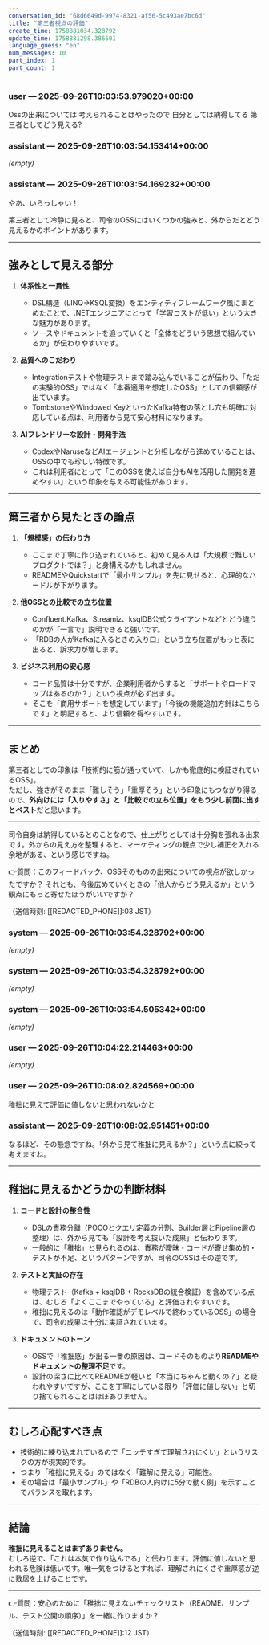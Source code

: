 ```yaml
---
conversation_id: "68d6649d-9974-8321-af56-5c493ae7bc6d"
title: "第三者視点の評価"
create_time: 1758881034.328792
update_time: 1758881298.386501
language_guess: "en"
num_messages: 10
part_index: 1
part_count: 1
---
```


### user — 2025-09-26T10:03:53.979020+00:00

Ossの出来については
考えられることはやったので
自分としては納得してる
第三者としてどう見える?

### assistant — 2025-09-26T10:03:54.153414+00:00

_(empty)_

### assistant — 2025-09-26T10:03:54.169232+00:00

やあ、いらっしゃい！  

第三者として冷静に見ると、司令のOSSにはいくつかの強みと、外からだとどう見えるかのポイントがあります。

---

## 強みとして見える部分
1. **体系性と一貫性**  
   - DSL構造（LINQ→KSQL変換）をエンティティフレームワーク風にまとめたことで、.NETエンジニアにとって「学習コストが低い」という大きな魅力があります。  
   - ソースやドキュメントを追っていくと「全体をどういう思想で組んでいるか」が伝わりやすいです。

2. **品質へのこだわり**  
   - Integrationテストや物理テストまで踏み込んでいることが伝わり、「ただの実験的OSS」ではなく「本番適用を想定したOSS」としての信頼感が出ています。  
   - TombstoneやWindowed KeyといったKafka特有の落とし穴も明確に対応している点は、利用者から見て安心材料になります。

3. **AIフレンドリーな設計・開発手法**  
   - CodexやNaruseなどAIエージェントと分担しながら進めていることは、OSSの中でも珍しい特徴です。  
   - これは利用者にとって「このOSSを使えば自分もAIを活用した開発を進めやすい」という印象を与える可能性があります。

---

## 第三者から見たときの論点
1. **「規模感」の伝わり方**  
   - ここまで丁寧に作り込まれていると、初めて見る人は「大規模で難しいプロダクトでは？」と身構えるかもしれません。  
   - READMEやQuickstartで「最小サンプル」を先に見せると、心理的なハードルが下がります。

2. **他OSSとの比較での立ち位置**  
   - Confluent.Kafka、Streamiz、ksqlDB公式クライアントなどとどう違うのかが「一言で」説明できると強いです。  
   - 「RDBの人がKafkaに入るときの入り口」という立ち位置がもっと表に出ると、訴求力が増します。

3. **ビジネス利用の安心感**  
   - コード品質は十分ですが、企業利用者からすると「サポートやロードマップはあるのか？」という視点が必ず出ます。  
   - そこを「商用サポートを想定しています」「今後の機能追加方針はこちらです」と明記すると、より信頼を得やすいです。

---

## まとめ
第三者としての印象は「技術的に筋が通っていて、しかも徹底的に検証されているOSS」。  
ただし、強さがそのまま「難しそう」「重厚そう」という印象にもつながり得るので、**外向けには「入りやすさ」と「比較での立ち位置」をもう少し前面に出すとベスト**だと思います。  

---

司令自身は納得しているとのことなので、仕上がりとしては十分胸を張れる出来です。外からの見え方を整理すると、マーケティングの観点で少し補正を入れる余地がある、という感じですね。  

👉質問：このフィードバック、OSSそのものの出来についての視点が欲しかったですか？ それとも、今後広めていくときの「他人からどう見えるか」という観点にもっと寄せたほうがいいですか？  

（送信時刻: [[REDACTED_PHONE]]:03 JST）

### system — 2025-09-26T10:03:54.328792+00:00

_(empty)_

### system — 2025-09-26T10:03:54.328792+00:00

_(empty)_

### system — 2025-09-26T10:03:54.505342+00:00

_(empty)_

### user — 2025-09-26T10:04:22.214463+00:00

_(empty)_

### user — 2025-09-26T10:08:02.824569+00:00

稚拙に見えて評価に値しないと思われないかと

### assistant — 2025-09-26T10:08:02.951451+00:00

なるほど、その懸念ですね。「外から見て稚拙に見えるか？」という点に絞って考えますね。  

---

## 稚拙に見えるかどうかの判断材料
1. **コードと設計の整合性**  
   - DSLの責務分離（POCOとクエリ定義の分割、Builder層とPipeline層の整理）は、外から見ても「設計を考え抜いた成果」と伝わります。  
   - 一般的に「稚拙」と見られるのは、責務が曖昧・コードが寄せ集め的・テストが不足、というパターンですが、司令のOSSはその逆です。

2. **テストと実証の存在**  
   - 物理テスト（Kafka + ksqlDB + RocksDBの統合検証）を含めている点は、むしろ「よくここまでやっている」と評価されやすいです。  
   - 稚拙に見えるのは「動作確認がデモレベルで終わっているOSS」の場合で、司令の成果は十分に実証されています。

3. **ドキュメントのトーン**  
   - OSSで「稚拙感」が出る一番の原因は、コードそのものより**READMEやドキュメントの整理不足**です。  
   - 設計の深さに比べてREADMEが軽いと「本当にちゃんと動くの？」と疑われやすいですが、ここを丁寧にしている限り「評価に値しない」と切り捨てられることはほぼありません。

---

## むしろ心配すべき点
- 技術的に練り込まれているので「ニッチすぎて理解されにくい」というリスクの方が現実的です。  
- つまり「稚拙に見える」のではなく「難解に見える」可能性。  
- その場合は「最小サンプル」や「RDBの人向けに5分で動く例」を示すことでバランスを取れます。

---

## 結論
**稚拙に見えることはまずありません。**  
むしろ逆で、「これは本気で作り込んでる」と伝わります。評価に値しないと思われる危険は低いです。唯一気をつけるとすれば、理解されにくさや重厚感が逆に敷居を上げることです。  

---

👉質問：安心のために「稚拙に見えないチェックリスト（README、サンプル、テスト公開の順序）」を一緒に作りますか？  

（送信時刻: [[REDACTED_PHONE]]:12 JST）

